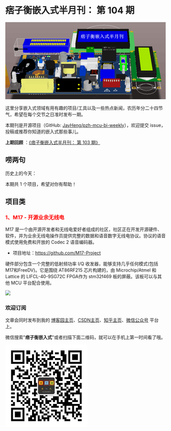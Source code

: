 # 痞子衡嵌入式半月刊： 第 104 期

![](https://raw.githubusercontent.com/JayHeng/pzh-mcu-bi-weekly/master/pics/pzh_mcu_bi_weekly.PNG)

这里分享嵌入式领域有用有趣的项目/工具以及一些热点新闻，农历年分二十四节气，希望在每个交节之日准时发布一期。

本期刊是开源项目（GitHub: [JayHeng/pzh-mcu-bi-weekly](https://github.com/JayHeng/pzh-mcu-bi-weekly)），欢迎提交 issue，投稿或推荐你知道的嵌入式那些事儿。

**上期回顾** ：[《痞子衡嵌入式半月刊： 第 103 期》](https://www.cnblogs.com/henjay724/p/18279067)

## 唠两句

历史上的今天：

本期共 1 个项目，希望对你有帮助！

## 项目类

### <font color="red">1、M17 - 开源业余无线电</font>

M17 是一个由开源开发者和无线电爱好者组成的社区，社区正在开发开源硬件、软件，并为业余无线电操作员提供完整的数据和语音数字无线电协议。协议的语音模式使用免费和开放的 Codec 2 语音编码器。

 * 项目地址：https://github.com/M17-Project

硬件部分包含一个完整的低射频功率 I/Q 收发器，能够支持几乎任何模式(包括M17和FreeDV)。它是围绕 AT86RF215 芯片构建的，由 Microchip/Atmel 和 Lattice 的 LIFCL-40-9SG72C FPGA作为 stm32f469 板的屏蔽。该板可以与其他 MCU 平台配合使用。

 ![](https://raw.githubusercontent.com/JayHeng/pzh-mcu-bi-weekly/master/pics/issue-103/M17.png)


### 欢迎订阅

文章会同时发布到我的 [博客园主页](https://www.cnblogs.com/henjay724/)、[CSDN主页](https://blog.csdn.net/henjay724)、[知乎主页](https://www.zhihu.com/people/henjay724)、[微信公众号](http://weixin.sogou.com/weixin?type=1&query=痞子衡嵌入式) 平台上。

微信搜索"__痞子衡嵌入式__"或者扫描下面二维码，就可以在手机上第一时间看了哦。

![](https://raw.githubusercontent.com/JayHeng/pzhmcu-picture/master/wechat/pzhMcu_qrcode_258x258.jpg)

